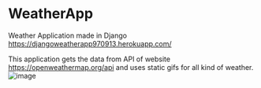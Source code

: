 # WeatherApp
Weather Application made in Django
https://djangoweatherapp970913.herokuapp.com/

This application gets the data from API of website https://openweathermap.org/api and uses static gifs for all kind of weather.
![image](https://user-images.githubusercontent.com/57491280/175038545-dc7b5040-a1cd-494f-b692-6a465c041d2a.png)
